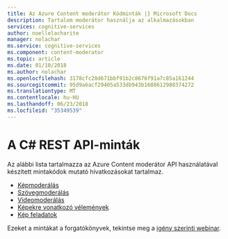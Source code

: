 ```yaml
---
title: Az Azure Content moderátor Kódminták |} Microsoft Docs
description: Tartalom moderátor használja az alkalmazásokban
services: cognitive-services
author: noellelacharite
manager: nolachar
ms.service: cognitive-services
ms.component: content-moderator
ms.topic: article
ms.date: 01/10/2018
ms.author: nolachar
ms.openlocfilehash: 3178cfc28d671bbf91b2c8676f91a7c85a161244
ms.sourcegitcommit: 95d9a6acf29405a533db943b1688612980374272
ms.translationtype: MT
ms.contentlocale: hu-HU
ms.lasthandoff: 06/23/2018
ms.locfileid: "35349539"
---
```

# <a name="rest-api-samples-in-c"></a>A C# REST API-minták

Az alábbi lista tartalmazza az Azure Content moderátor API használatával készített mintakódok mutató hivatkozásokat tartalmaz.

- [Képmoderálás](https://github.com/MicrosoftContentModerator/ContentModerator-API-Samples/tree/master/ImageModeration)
- [Szövegmoderálás](https://github.com/MicrosoftContentModerator/ContentModerator-API-Samples/tree/master/TextModeration)
- [Videomoderálás](https://github.com/MicrosoftContentModerator/ContentModerator-API-Samples/tree/master/VideoModeration)
- [Képekre vonatkozó vélemények](https://github.com/MicrosoftContentModerator/ContentModerator-API-Samples/tree/master/ImageReviews)
- [Kép feladatok](https://github.com/MicrosoftContentModerator/ContentModerator-API-Samples/tree/master/ImageJob)

Ezeket a mintákat a forgatókönyvek, tekintse meg a [igény szerinti webinar](https://info.microsoft.com/cognitive-services-content-moderator-ondemand.html).
